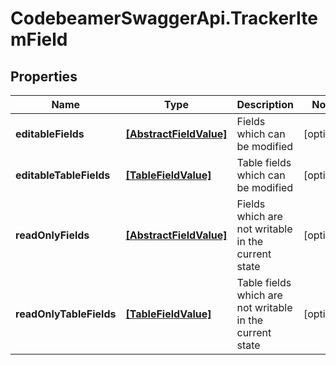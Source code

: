 # CodebeamerSwaggerApi.TrackerItemField

## Properties
Name | Type | Description | Notes
------------ | ------------- | ------------- | -------------
**editableFields** | [**[AbstractFieldValue]**](AbstractFieldValue.md) | Fields which can be modified | [optional] 
**editableTableFields** | [**[TableFieldValue]**](TableFieldValue.md) | Table fields which can be modified | [optional] 
**readOnlyFields** | [**[AbstractFieldValue]**](AbstractFieldValue.md) | Fields which are not writable in the current state | [optional] 
**readOnlyTableFields** | [**[TableFieldValue]**](TableFieldValue.md) | Table fields which are not writable in the current state | [optional] 
